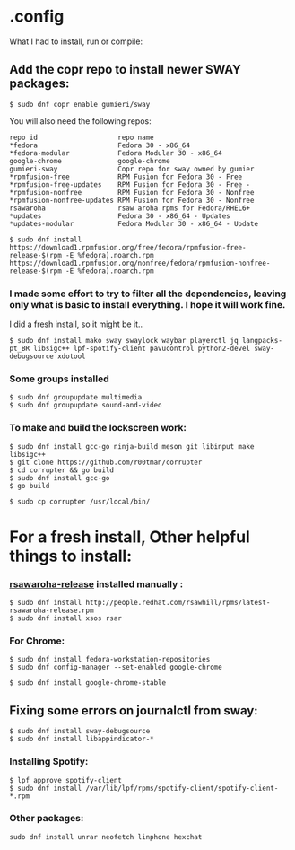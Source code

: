 # .config 

What I had to install, run or compile:

## Add the copr repo to install newer SWAY packages:
```
$ sudo dnf copr enable gumieri/sway
```
You will also need the following repos:
```
repo id                    repo name                          
*fedora                    Fedora 30 - x86_64
*fedora-modular            Fedora Modular 30 - x86_64
google-chrome              google-chrome          
gumieri-sway               Copr repo for sway owned by gumier
*rpmfusion-free            RPM Fusion for Fedora 30 - Free   
*rpmfusion-free-updates    RPM Fusion for Fedora 30 - Free - 
*rpmfusion-nonfree         RPM Fusion for Fedora 30 - Nonfree
*rpmfusion-nonfree-updates RPM Fusion for Fedora 30 - Nonfree
rsawaroha                  rsaw aroha rpms for Fedora/RHEL6+ 
*updates                   Fedora 30 - x86_64 - Updates      
*updates-modular           Fedora Modular 30 - x86_64 - Update
```
```
$ sudo dnf install https://download1.rpmfusion.org/free/fedora/rpmfusion-free-release-$(rpm -E %fedora).noarch.rpm https://download1.rpmfusion.org/nonfree/fedora/rpmfusion-nonfree-release-$(rpm -E %fedora).noarch.rpm
```
### I made some effort to try to filter all the dependencies, leaving only what is basic to install everything. I hope it will work fine.
  I did a fresh install, so it might be it..

```
$ sudo dnf install mako sway swaylock waybar playerctl jq langpacks-pt_BR libsigc++ lpf-spotify-client pavucontrol python2-devel sway-debugsource xdotool
```

### Some groups installed
```
$ sudo dnf groupupdate multimedia
$ sudo dnf groupupdate sound-and-video
```

### To make and build the lockscreen work:
```
$ sudo dnf install gcc-go ninja-build meson git libinput make libsigc++
$ git clone https://github.com/r00tman/corrupter
$ cd corrupter && go build
$ sudo dnf install gcc-go
$ go build

$ sudo cp corrupter /usr/local/bin/
```
# For a fresh install, Other helpful things to install:

### [rsawaroha-release](https://github.com/ryran/xsos) installed manually : 
```
$ sudo dnf install http://people.redhat.com/rsawhill/rpms/latest-rsawaroha-release.rpm
$ sudo dnf install xsos rsar
```
### For Chrome:
```
$ sudo dnf install fedora-workstation-repositories
$ sudo dnf config-manager --set-enabled google-chrome

$ sudo dnf install google-chrome-stable
```
## Fixing some errors on journalctl from sway:
```
$ sudo dnf install sway-debugsource
$ sudo dnf install libappindicator-*
```
### Installing Spotify:
```
$ lpf approve spotify-client
$ sudo dnf install /var/lib/lpf/rpms/spotify-client/spotify-client-*.rpm
```
### Other packages:
```
sudo dnf install unrar neofetch linphone hexchat 
```
